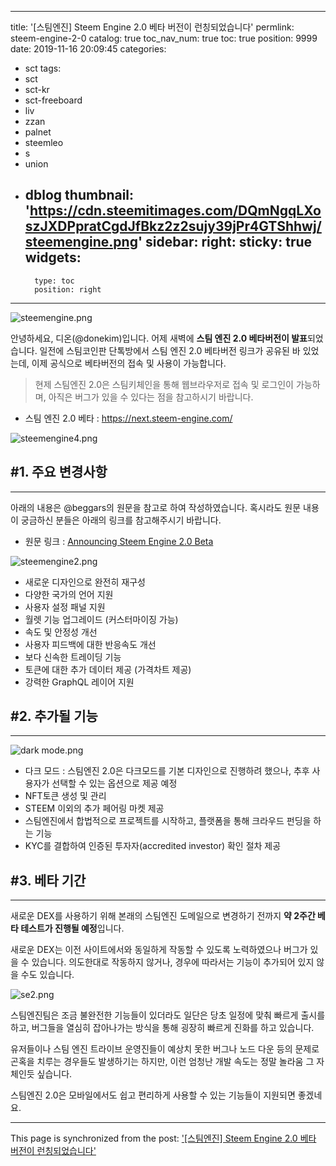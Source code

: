 
---
title: '[스팀엔진] Steem Engine 2.0 베타 버전이 런칭되었습니다'
permlink: steem-engine-2-0
catalog: true
toc_nav_num: true
toc: true
position: 9999
date: 2019-11-16 20:09:45
categories:
- sct
tags:
- sct
- sct-kr
- sct-freeboard
- liv
- zzan
- palnet
- steemleo
- s
- union
- dblog
thumbnail: 'https://cdn.steemitimages.com/DQmNgqLXoszJXDPpratCgdJfBkz2z2sujy39jPr4GTShhwj/steemengine.png'
sidebar:
    right:
        sticky: true
widgets:
    -
        type: toc
        position: right
---


![steemengine.png](https://cdn.steemitimages.com/DQmNgqLXoszJXDPpratCgdJfBkz2z2sujy39jPr4GTShhwj/steemengine.png)

안녕하세요, 디온(@donekim)입니다. 어제 새벽에 **스팀 엔진 2.0 베타버전이 발표**되었습니다. 일전에 스팀코인판 단톡방에서 스팀 엔진 2.0 베타버전 링크가 공유된 바 있었는데, 이제 공식으로 베타버전의 접속 및 사용이 가능합니다.

> 현제 스팀엔진 2.0은 스팀키체인을 통해 웹브라우저로 접속 및 로그인이 가능하며, 아직은 버그가 있을 수 있다는 점을 참고하시기 바랍니다.

- 스팀 엔진 2.0 베타 : https://next.steem-engine.com/

![steemengine4.png](https://cdn.steemitimages.com/DQmWrbkkWyibdxrw2UrE3q1zvzHv5r3HNa8MQiLHr4Bq4d1/steemengine4.png)

## #1. 주요 변경사항
---

아래의 내용은 @beggars의 원문을 참고로 하여 작성하였습니다. 혹시라도 원문 내용이 궁금하신 분들은 아래의 링크를 참고해주시기 바랍니다.

- 원문 링크 : [Announcing Steem Engine 2.0 Beta](https://steemit.com/steem-engine/@beggars/announcing-steem-engine-2-0-beta)

![steemengine2.png](https://cdn.steemitimages.com/DQmPs65QCjQA8TDNjNnozBKuMqN1HVbvAErBm4GCJdjruqp/steemengine2.png)

- 새로운 디자인으로 완전히 재구성
- 다양한 국가의 언어 지원
- 사용자 설정 패널 지원
- 월렛 기능 업그레이드 (커스터마이징 가능)
- 속도 및 안정성 개선
- 사용자 피드백에 대한 반응속도 개선
- 보다 신속한 트레이딩 기능 
- 토큰에 대한 추가 데이터 제공 (가격차트 제공)
- 강력한 GraphQL 레이어 지원

## #2. 추가될 기능
---

![dark mode.png](https://cdn.steemitimages.com/DQmQe3eC8VJNgaj7Pk7hEodm6DYvpGcJ5TMRTAGV6Yrd3ct/dark%20mode.png)

- 다크 모드 : 스팀엔진 2.0은 다크모드를 기본 디자인으로 진행하려 했으나, 추후 사용자가 선택할 수 있는 옵션으로 제공 예정
- NFT토큰 생성 및 관리 
- STEEM 이외의 추가 페어링 마켓 제공
- 스팀엔진에서 합법적으로 프로젝트를 시작하고, 플랫폼을 통해 크라우드 펀딩을 하는 기능
- KYC를 결합하여 인증된 투자자(accredited investor) 확인 절차 제공

## #3. 베타 기간
---

새로운 DEX를 사용하기 위해 본래의 스팀엔진 도메일으로 변경하기 전까지 **약 2주간 베타 테스트가 진행될 예정**입니다.

새로운 DEX는 이전 사이트에서와 동일하게 작동할 수 있도록 노력하였으나 버그가 있을 수 있습니다. 의도한대로 작동하지 않거나, 경우에 따라서는 기능이 추가되어 있지 않을 수도 있습니다. 

![se2.png](https://cdn.steemitimages.com/DQmY1okuDcgM1SHMJM33ZEEodti6ErKjeydqrgwWZniqKPj/se2.png)

스팀엔진팀은 조금 불완전한 기능들이 있더라도 일단은 당초 일정에 맞춰 빠르게 출시를 하고, 버그들을 열심히 잡아나가는 방식을 통해 굉장히 빠르게 진화를 하고 있습니다. 

유저들이나 스팀 엔진 트라이브 운영진들이 예상치 못한 버그나 노드 다운 등의 문제로 곤혹을 치루는 경우들도 발생하기는 하지만, 이런 엄청난 개발 속도는 정말 놀라움 그 자체인듯 싶습니다. 

스팀엔진 2.0은 모바일에서도 쉽고 편리하게 사용할 수 있는 기능들이 지원되면 좋겠네요.

- - -

This page is synchronized from the post: ['[스팀엔진] Steem Engine 2.0 베타 버전이 런칭되었습니다'](https://steemit.com/@donekim/steem-engine-2-0)
